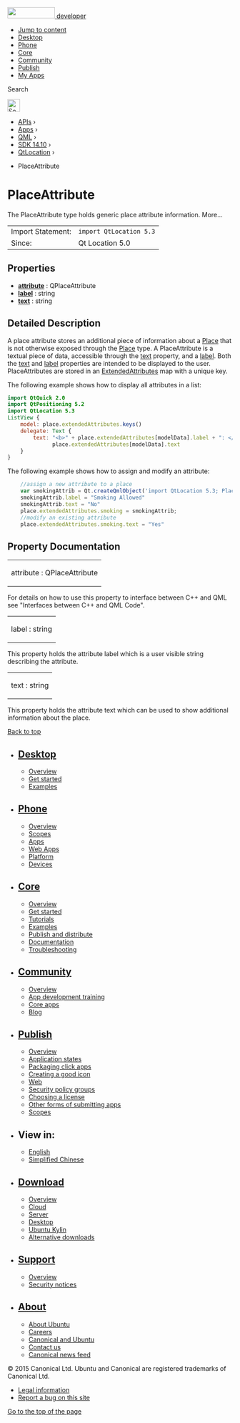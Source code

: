 <a href="https://developer.ubuntu.com/" class="logo-ubuntu"><img src="https://developer.ubuntu.com/assets/sites/ubuntu/latest/u/img/logos/logo-ubuntu-orange.svg" width="106" height="25" /> <span>developer</span></a>

-   [Jump to content](index.html#main-content)
-   [Desktop](https://developer.ubuntu.com/en/desktop/)
-   [Phone](https://developer.ubuntu.com/en/phone/)
-   [Core](https://developer.ubuntu.com/core)
-   [Community](https://developer.ubuntu.com/en/community/)
-   [Publish](https://developer.ubuntu.com/en/publish/)
-   [My Apps](https://myapps.developer.ubuntu.com/)

Search

<img src="https://developer.ubuntu.com/assets/sites/ubuntu/latest/u/img/search-white.svg" alt="Search" height="28" />

-   [APIs](../../../../index.html) ›
-   [Apps](../../../index.html) ›
-   [QML](../../index.html) ›
-   [SDK 14.10](../index.html) ›
-   [QtLocation](../QtLocation/index.html) ›

<!-- -->

-   PlaceAttribute

PlaceAttribute
==============

<span class="subtitle"></span>
The PlaceAttribute type holds generic place attribute information. More...

|                   |                         |
|-------------------|-------------------------|
| Import Statement: | `import QtLocation 5.3` |
| Since:            | Qt Location 5.0         |

<span id="properties"></span>
Properties
----------

-   ****[attribute](index.html#attribute-prop)**** : QPlaceAttribute
-   ****[label](index.html#label-prop)**** : string
-   ****[text](index.html#text-prop)**** : string

<span id="details"></span>
Detailed Description
--------------------

A place attribute stores an additional piece of information about a [Place](../QtLocation.Place/index.html) that is not otherwise exposed through the [Place](../QtLocation.Place/index.html) type. A PlaceAttribute is a textual piece of data, accessible through the [text](index.html#text-prop) property, and a [label](index.html#label-prop). Both the [text](index.html#text-prop) and [label](index.html#label-prop) properties are intended to be displayed to the user. PlaceAttributes are stored in an [ExtendedAttributes](../QtLocation.ExtendedAttributes/index.html) map with a unique key.

The following example shows how to display all attributes in a list:

``` qml
import QtQuick 2.0
import QtPositioning 5.2
import QtLocation 5.3
ListView {
    model: place.extendedAttributes.keys()
    delegate: Text {
        text: "<b>" + place.extendedAttributes[modelData].label + ": </b>" +
              place.extendedAttributes[modelData].text
    }
}
```

The following example shows how to assign and modify an attribute:

``` qml
    //assign a new attribute to a place
    var smokingAttrib = Qt.createQmlObject('import QtLocation 5.3; PlaceAttribute {}', place);
    smokingAttrib.label = "Smoking Allowed"
    smokingAttrib.text = "No"
    place.extendedAttributes.smoking = smokingAttrib;
    //modify an existing attribute
    place.extendedAttributes.smoking.text = "Yes"
```

Property Documentation
----------------------

<table>
<colgroup>
<col width="100%" />
</colgroup>
<tbody>
<tr class="odd">
<td><p><span id="attribute-prop"></span><span class="name">attribute</span> : <span class="type">QPlaceAttribute</span></p></td>
</tr>
</tbody>
</table>

For details on how to use this property to interface between C++ and QML see "Interfaces between C++ and QML Code".

<table>
<colgroup>
<col width="100%" />
</colgroup>
<tbody>
<tr class="odd">
<td><p><span id="label-prop"></span><span class="name">label</span> : <span class="type">string</span></p></td>
</tr>
</tbody>
</table>

This property holds the attribute label which is a user visible string describing the attribute.

<table>
<colgroup>
<col width="100%" />
</colgroup>
<tbody>
<tr class="odd">
<td><p><span id="text-prop"></span><span class="name">text</span> : <span class="type">string</span></p></td>
</tr>
</tbody>
</table>

This property holds the attribute text which can be used to show additional information about the place.

[Back to top](index.html#)

-   [Desktop](https://developer.ubuntu.com/en/desktop/)
    ---------------------------------------------------

    -   [Overview](https://developer.ubuntu.com/en/desktop/)
    -   [Get started](http://snapcraft.io/?utm_source=developer.ubuntu.com&utm_medium=devportal&utm_term=snaps%20snapcraft%20desktop&utm_content=menu&utm_campaign=duc_snappers)
    -   [Examples](https://github.com/ubuntu/snappy-playpen)

-   [Phone](https://developer.ubuntu.com/en/phone/)
    -----------------------------------------------

    -   [Overview](https://developer.ubuntu.com/en/phone/)
    -   [Scopes](https://developer.ubuntu.com/en/phone/scopes/)
    -   [Apps](https://developer.ubuntu.com/en/phone/apps/)
    -   [Web Apps](https://developer.ubuntu.com/en/phone/web/)
    -   [Platform](https://developer.ubuntu.com/en/phone/platform/)
    -   [Devices](https://developer.ubuntu.com/en/phone/devices/)

-   [Core](https://developer.ubuntu.com/core)
    -----------------------------------------

    -   [Overview](https://developer.ubuntu.com/core)
    -   [Get started](https://developer.ubuntu.com/core/get-started)
    -   [Tutorials](https://developer.ubuntu.com/core/tutorials)
    -   [Examples](https://developer.ubuntu.com/core/examples)
    -   [Publish and distribute](https://developer.ubuntu.com/core/publish-and-distribute)
    -   [Documentation](https://developer.ubuntu.com/core/documentation)
    -   [Troubleshooting](https://developer.ubuntu.com/core/troubleshooting)

-   [Community](https://developer.ubuntu.com/en/community/)
    -------------------------------------------------------

    -   [Overview](https://developer.ubuntu.com/en/community/)
    -   [App development training](https://developer.ubuntu.com/en/community/training/)
    -   [Core apps](https://developer.ubuntu.com/en/community/core-apps/)
    -   [Blog](https://developer.ubuntu.com/en/community/blog/)

-   [Publish](https://developer.ubuntu.com/en/publish/)
    ---------------------------------------------------

    -   [Overview](https://developer.ubuntu.com/en/publish/)
    -   [Application states](https://developer.ubuntu.com/en/publish/application-states/)
    -   [Packaging click apps](https://developer.ubuntu.com/en/publish/packaging-click-apps/)
    -   [Creating a good icon](https://developer.ubuntu.com/en/publish/creating-a-good-icon/)
    -   [Web](https://developer.ubuntu.com/en/publish/web/)
    -   [Security policy groups](https://developer.ubuntu.com/en/publish/security-policy-groups/)
    -   [Choosing a license](https://developer.ubuntu.com/en/publish/choosing-a-license/)
    -   [Other forms of submitting apps](https://developer.ubuntu.com/en/publish/other-forms-of-submitting-apps/)
    -   [Scopes](https://developer.ubuntu.com/en/publish/scopes/)

-   View in:
    --------

    -   [English](index.html "Change to language: English")
    -   [Simplified Chinese](index.html "Change to language: Simplified Chinese")

-   [Download](http://ubuntu.com/download/)
    ---------------------------------------

    -   [Overview](http://ubuntu.com/download)
    -   [Cloud](http://ubuntu.com/download/cloud)
    -   [Server](http://ubuntu.com/download/server)
    -   [Desktop](http://ubuntu.com/download/desktop)
    -   [Ubuntu Kylin](http://ubuntu.com/download/ubuntu-kylin)
    -   [Alternative downloads](http://ubuntu.com/download/alternative-downloads)

-   [Support](http://ubuntu.com/support/)
    -------------------------------------

    -   [Overview](http://ubuntu.com/support)
    -   [Security notices](http://www.ubuntu.com/usn/)

-   [About](http://ubuntu.com/about/)
    ---------------------------------

    -   [About Ubuntu](http://ubuntu.com/about/about-ubuntu)
    -   [Careers](http://www.canonical.com/careers)
    -   [Canonical and Ubuntu](http://ubuntu.com/about/canonical-and-ubuntu)
    -   [Contact us](http://ubuntu.com/about/contact-us)
    -   [Canonical news feed](http://insights.ubuntu.com/feed/)

© 2015 Canonical Ltd. Ubuntu and Canonical are registered trademarks of Canonical Ltd.

-   [Legal information](http://www.ubuntu.com/legal)
-   [Report a bug on this site](https://bugs.launchpad.net/developer-ubuntu-com/)

<span class="accessibility-aid">[Go to the top of the page](index.html#)</span>
